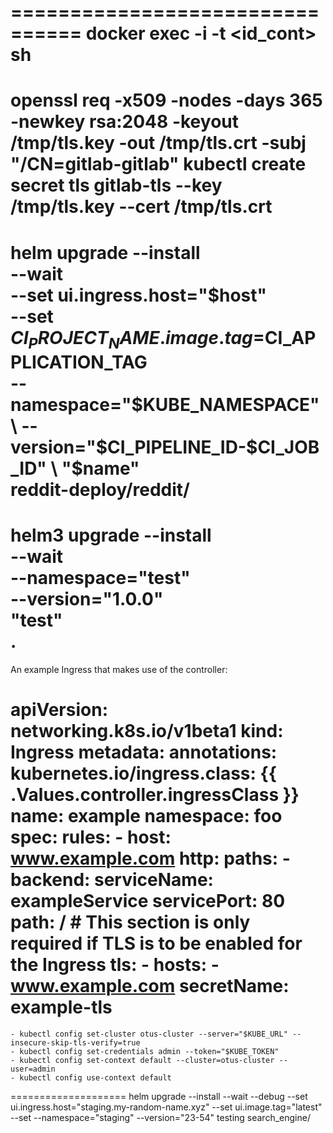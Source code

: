 ================================
docker exec -i -t <id_cont> sh
================================
openssl req -x509 -nodes -days 365 -newkey rsa:2048 -keyout /tmp/tls.key -out /tmp/tls.crt -subj "/CN=gitlab-gitlab"
kubectl create secret tls gitlab-tls --key /tmp/tls.key --cert /tmp/tls.crt
================================
helm upgrade --install \
      --wait \
      --set ui.ingress.host="$host" \
      --set $CI_PROJECT_NAME.image.tag=$CI_APPLICATION_TAG \
      --namespace="$KUBE_NAMESPACE" \
      --version="$CI_PIPELINE_ID-$CI_JOB_ID" \
      "$name" \
      reddit-deploy/reddit/
===================================
helm3 upgrade --install \
      --wait \
      --namespace="test" \
      --version="1.0.0" \
      "test" \
      .
===================================
An example Ingress that makes use of the controller:

  apiVersion: networking.k8s.io/v1beta1
  kind: Ingress
  metadata:
    annotations:
      kubernetes.io/ingress.class: {{ .Values.controller.ingressClass }}
    name: example
    namespace: foo
  spec:
    rules:
      - host: www.example.com
        http:
          paths:
            - backend:
                serviceName: exampleService
                servicePort: 80
              path: /
    # This section is only required if TLS is to be enabled for the Ingress
    tls:
        - hosts:
            - www.example.com
          secretName: example-tls
====================================
    - kubectl config set-cluster otus-cluster --server="$KUBE_URL" --insecure-skip-tls-verify=true
    - kubectl config set-credentials admin --token="$KUBE_TOKEN"
    - kubectl config set-context default --cluster=otus-cluster --user=admin
    - kubectl config use-context default
====================
helm upgrade --install --wait --debug --set ui.ingress.host="staging.my-random-name.xyz" --set ui.image.tag="latest" --set --namespace="staging" --version="23-54" testing search_engine/